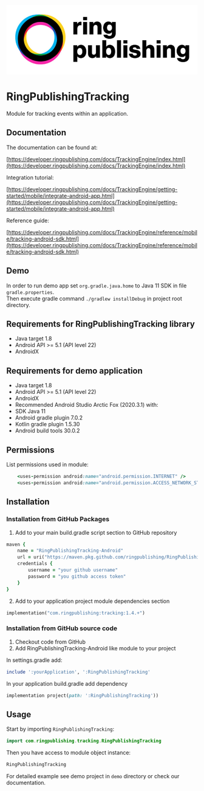 ![RingPublishing](images/ringpublishing_logo.jpeg)

# RingPublishingTracking

Module for tracking events within an application.

## Documentation

The documentation can be found at:

[https://developer.ringpublishing.com/docs/TrackingEngine/index.html](https://developer.ringpublishing.com/docs/TrackingEngine/index.html)

Integration tutorial:

[https://developer.ringpublishing.com/docs/TrackingEngine/getting-started/mobile/integrate-android-app.html](https://developer.ringpublishing.com/docs/TrackingEngine/getting-started/mobile/integrate-android-app.html)

Reference guide:

[https://developer.ringpublishing.com/docs/TrackingEngine/reference/mobile/tracking-android-sdk.html](https://developer.ringpublishing.com/docs/TrackingEngine/reference/mobile/tracking-android-sdk.html)

## Demo

In order to run demo app set `org.gradle.java.home` to Java 11 SDK in file `gradle.properties`.\
Then execute gradle command `./gradlew installDebug` in project root directory.

## Requirements for RingPublishingTracking library

- Java target 1.8
- Android API >= 5.1 (API level 22)
- AndroidX

## Requirements for demo application

- Java target 1.8
- Android API >= 5.1 (API level 22)
- AndroidX
- Recommended Android Studio Arctic Fox (2020.3.1) with:
- SDK Java 11
- Android gradle plugin 7.0.2
- Kotlin gradle plugin 1.5.30
- Android build tools 30.0.2

## Permissions

List permissions used in module:
```ruby
    <uses-permission android:name="android.permission.INTERNET" />
    <uses-permission android:name="android.permission.ACCESS_NETWORK_STATE" />
```

## Installation


### Installation from GitHub Packages

1. Add to your main build.gradle script section to GitHub repository

```ruby
maven {
    name = "RingPublishingTracking-Android"
    url = uri("https://maven.pkg.github.com/ringpublishing/RingPublishingTracking-Android")
    credentials {
        username = "your github username"
        password = "you github access token"
    }
}
```

2. Add to your application project module dependencies section

```ruby
implementation("com.ringpublishing:tracking:1.4.+")
```


### Installation from GitHub source code

1. Checkout code from GitHub
2. Add RingPublishingTracking-Android like module to your project

In settings.gradle add:

```ruby
include ':yourApplication', ':RingPublishingTracking'
```

In your application build.gradle add dependency

```ruby
implementation project(path: ':RingPublishingTracking'))
```

## Usage

Start by importing `RingPublishingTracking`:

```kotlin
import com.ringpublishing.tracking.RingPublishingTracking
```

Then you have access to module object instance:

```kotlin
RingPublishingTracking
```

For detailed example see demo project in `demo` directory or check our documentation.